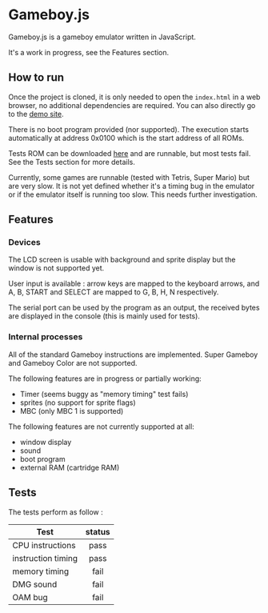 Gameboy.js
==========

Gameboy.js is a gameboy emulator written in JavaScript.

It's a work in progress, see the Features section.

## How to run

Once the project is cloned, it is only needed to open the `index.html` in a web browser, no additional dependencies are required.
You can also directly go to the [demo site](http://juchi.github.io/gameboy.js/).

There is no boot program provided (nor supported).
The execution starts automatically at address 0x0100 which is the start address of all ROMs.

Tests ROM can be downloaded [here](http://blargg.8bitalley.com/parodius/gb-tests/) and are runnable, but most tests fail.
See the Tests section for more details.

Currently, some games are runnable (tested with Tetris, Super Mario) but are very slow.
It is not yet defined whether it's a timing bug in the emulator or if the emulator itself is running too slow.
This needs further investigation.

## Features

### Devices

The LCD screen is usable with background and sprite display but the window is not supported yet.

User input is available : arrow keys are mapped to the keyboard arrows,
and A, B, START and SELECT are mapped to G, B, H, N respectively.

The serial port can be used by the program as an output, the received bytes are displayed in the console (this is mainly used for tests).

### Internal processes

All of the standard Gameboy instructions are implemented. Super Gameboy and Gameboy Color are not supported.

The following features are in progress or partially working:
* Timer (seems buggy as "memory timing" test fails)
* sprites (no support for sprite flags)
* MBC (only MBC 1 is supported)

The following features are not currently supported at all:
* window display
* sound
* boot program
* external RAM (cartridge RAM)

## Tests

The tests perform as follow :

| Test               |  status  |
|--------------------|:--------:|
| CPU instructions   | pass     |
| instruction timing | pass     |
| memory timing      | fail     |
| DMG sound          | fail     |
| OAM bug            | fail     |
